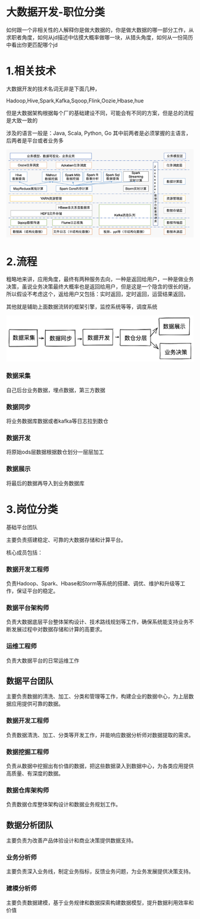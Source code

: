 # 大数据开发-职位分类

如何跟一个非相关性的人解释你是做大数据的，你是做大数据的哪一部分工作，从求职者角度，如何从jd描述中估摸大概率做哪一块，从猎头角度，如何从一份简历中看出你更匹配哪个jd

# 1.相关技术

大数据开发的技术名词无非是下面几种，

Hadoop,Hive,Spark,Kafka,Sqoop,Flink,Oozie,Hbase,hue

但是大数据架构根据每个厂的基础建设不同，可能会有不同的方案，但是总的流程是大致一致的

涉及的语言一般是：Java, Scala, Python, Go  其中前两者是必须掌握的主语言，后两者是平台或者业务多

![](image/image_lJdwiynVou.png)

# 2.流程

粗略地来讲，应用角度，最终有两种服务去向，一种是返回给用户，一种是做业务决策，虽说业务决策最终大概率也是返回给用户，但是这是一个隐含的很长的链，所以假设不考虑这个，返给用户又包括：实时返回，定时返回，运营结果返回，

其他就是辅助上面数据流转的框架引擎，监控系统等等，调度系统

![](image/image_w3EPP01yWr.png)

### 数据采集

自己后台业务数据，埋点数据，第三方数据

### 数据同步

将业务数据库数据或者kafka等日志拉到数仓

### 数据开发

将原始ods层数据根据数仓划分一层层加工

### 数据展示

将最后的数据再导入到业务数据库

# 3.岗位分类

基础平台团队



主要负责搭建稳定、可靠的大数据存储和计算平台。

核心成员包括：

### 数据开发工程师

负责Hadoop、Spark、Hbase和Storm等系统的搭建、调优、维护和升级等工作，保证平台的稳定。

### 数据平台架构师

负责大数据底层平台整体架构设计、技术路线规划等工作，确保系统能支持业务不断发展过程中对数据存储和计算的高要求。

### 运维工程师

负责大数据平台的日常运维工作

## 数据平台团队

主要负责数据的清洗、加工、分类和管理等工作，构建企业的数据中心，为上层数据应用提供可靠的数据。

### 数据开发工程师

负责数据清洗、加工、分类等开发工作，并能响应数据分析师对数据提取的需求。

### 数据挖掘工程师

负责从数据中挖掘出有价值的数据，把这些数据录入到数据中心，为各类应用提供高质量、有深度的数据。

### 数据仓库架构师

负责数据仓库整体架构设计和数据业务规划工作。

## 数据分析团队

主要负责为改善产品体验设计和商业决策提供数据支持。

### 业务分析师

主要负责深入业务线，制定业务指标，反馈业务问题，为业务发展提供决策支持。

### 建模分析师

主要负责数据建模，基于业务规律和数据探索构建数据模型，提升数据利用效率和价值



